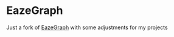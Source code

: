 # EazeGraph

Just a fork of [EazeGraph](https://github.com/blackfizz/EazeGraph) with some adjustments for my projects